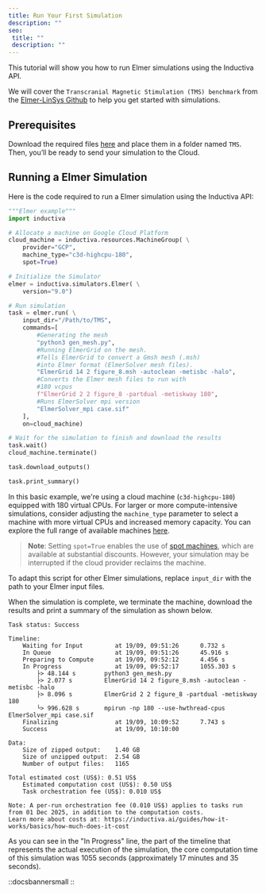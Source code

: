 ```yaml
---
title: Run Your First Simulation
description: ""
seo:
 title: ""
 description: ""
---
```


This tutorial will show you how to run Elmer simulations using the Inductiva API.

We will cover the `Transcranial Magnetic Stimulation (TMS) benchmark` from the [Elmer-LinSys Github](https://github.com/ElmerCSC/elmer-linsys) to help you get started with simulations.

## Prerequisites
Download the required files [here](https://github.com/ElmerCSC/elmer-linsys/tree/main/Magnetostatics/TMS) and place them in a folder named `TMS`. Then, you’ll be ready to send your simulation to the Cloud.

## Running a Elmer Simulation
Here is the code required to run a Elmer simulation using the Inductiva API:

```python
"""Elmer example"""
import inductiva

# Allocate a machine on Google Cloud Platform
cloud_machine = inductiva.resources.MachineGroup( \
	provider="GCP",
	machine_type="c3d-highcpu-180",
	spot=True)

# Initialize the Simulator
elmer = inductiva.simulators.Elmer( \
	version="9.0")

# Run simulation
task = elmer.run( \
	input_dir="/Path/to/TMS",
	commands=[
		#Generating the mesh
		"python3 gen_mesh.py",
		#Running ElmerGrid on the mesh.
		#Tells ElmerGrid to convert a Gmsh mesh (.msh)
		#into Elmer format (ElmerSolver mesh files).
		"ElmerGrid 14 2 figure_8.msh -autoclean -metisbc -halo",
		#Converts the Elmer mesh files to run with
		#180 vcpus
		f"ElmerGrid 2 2 figure_8 -partdual -metiskway 180",
		#Runs ElmerSolver mpi version
		"ElmerSolver_mpi case.sif"
	],
	on=cloud_machine)

# Wait for the simulation to finish and download the results
task.wait()
cloud_machine.terminate()

task.download_outputs()

task.print_summary()
```

In this basic example, we're using a cloud machine (`c3d-highcpu-180`) equipped with 180 virtual CPUs.
For larger or more compute-intensive simulations, consider adjusting the `machine_type` parameter to select
a machine with more virtual CPUs and increased memory capacity. You can explore the full range of available machines [here](https://console.inductiva.ai/machine-groups/instance-types).

> **Note**: Setting `spot=True` enables the use of [spot machines](/guides/machines/spot-machines), which are available at substantial discounts.
> However, your simulation may be interrupted if the cloud provider reclaims the machine.

To adapt this script for other Elmer simulations, replace `input_dir` with the
path to your Elmer input files.

When the simulation is complete, we terminate the machine, download the results and print a summary of the simulation as shown below.

```
Task status: Success

Timeline:
	Waiting for Input         at 19/09, 09:51:26      0.732 s
	In Queue                  at 19/09, 09:51:26      45.916 s
	Preparing to Compute      at 19/09, 09:52:12      4.456 s
	In Progress               at 19/09, 09:52:17      1055.303 s
		├> 48.144 s        python3 gen_mesh.py
		├> 2.077 s         ElmerGrid 14 2 figure_8.msh -autoclean -metisbc -halo
		├> 8.096 s         ElmerGrid 2 2 figure_8 -partdual -metiskway 180
		└> 996.628 s       mpirun -np 180 --use-hwthread-cpus ElmerSolver_mpi case.sif
	Finalizing                at 19/09, 10:09:52      7.743 s
	Success                   at 19/09, 10:10:00

Data:
	Size of zipped output:    1.40 GB
	Size of unzipped output:  2.54 GB
	Number of output files:   1165

Total estimated cost (US$): 0.51 US$
	Estimated computation cost (US$): 0.50 US$
	Task orchestration fee (US$): 0.010 US$

Note: A per-run orchestration fee (0.010 US$) applies to tasks run from 01 Dec 2025, in addition to the computation costs.
Learn more about costs at: https://inductiva.ai/guides/how-it-works/basics/how-much-does-it-cost
```

As you can see in the "In Progress" line, the part of the timeline that represents the actual execution
of the simulation, the core computation time of this simulation was 1055 seconds (approximately 17
minutes and 35 seconds).

::docsbannersmall
::
